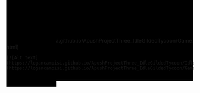 <span style="padding:100px;background-color:#000000"> 
[![Alt text](https://logancampisi.github.io/ApushProjectThree_IdleGildedTycoon/IdleGildedTycoon.png)](https://logancampisi.github.io/ApushProjectThree_IdleGildedTycoon/Game.html)
</span>



    
    [![Alt text](https://logancampisi.github.io/ApushProjectThree_IdleGildedTycoon/IdleGildedTycoon.png)](https://logancampisi.github.io/ApushProjectThree_IdleGildedTycoon/Game.html)



